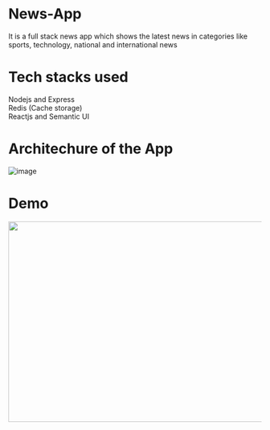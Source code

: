 # News-App

It is a full stack news app which shows the latest news in categories like sports, technology, national and international news

# Tech stacks used

Nodejs and Express <br>
Redis (Cache storage)<br>
Reactjs and Semantic UI

# Architechure of the App

![image](https://user-images.githubusercontent.com/52486038/127359476-e0237b1c-7f8d-4ff6-b932-c4dd3cbdbd3a.png)


# Demo
<img src="https://media.giphy.com/media/LTmI3fjwnFZPv0Zo8r/giphy.gif" width="900" height="400" />


